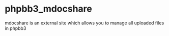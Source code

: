 phpbb3_mdocshare
================

mdocshare is an external site which allows you to manage all uploaded files in phpbb3

